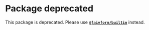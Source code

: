 # Package deprecated

This package is deprecated. Please use [**`@faivform/builtin`**](https://www.npmjs.com/package/@faivform/builtin) instead.
